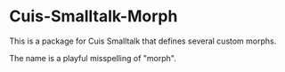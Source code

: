 # Cuis-Smalltalk-Morph

This is a package for Cuis Smalltalk that defines several custom morphs.

The name is a playful misspelling of "morph".
